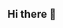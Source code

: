 ## Hi there 👋

<!--

🙋‍♀️ A short introduction - hypothermia development is a development, studio? team?, no only one person for now. I (the sole survivor) make stuff daily, then update the other stuff weekly. the things being released now will eventually become usuable 
🌈 Contribution guidelines - how can the community get involved? - contacting me on discord, "neronde23.", and give me tips on how to improve my syntax, also make pull requests and forks, ill most likely make the changes offical (if they are good)
👩‍💻 Useful resources - where can the community find your docs? Is there anything else the community should know? - all information will be in the wikis of each respective repo
-->
